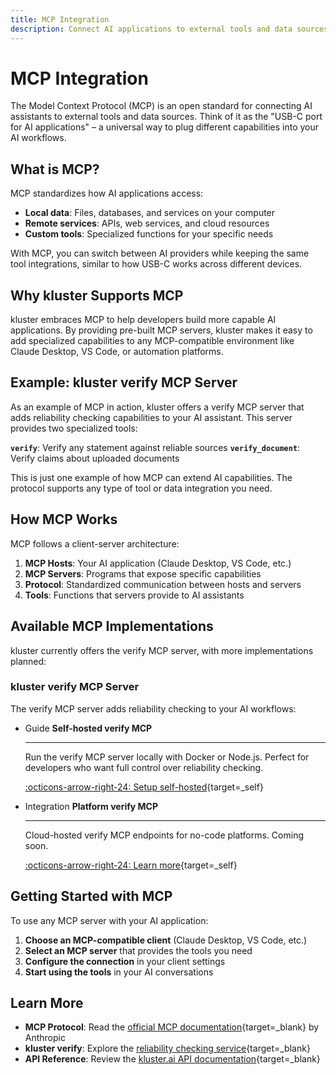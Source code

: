 ```yaml
---
title: MCP Integration
description: Connect AI applications to external tools and data sources using the Model Context Protocol, with kluster's ready-to-use MCP servers.
---
```


# MCP Integration

The Model Context Protocol (MCP) is an open standard for connecting AI assistants to external tools and data sources. Think of it as the "USB-C port for AI applications" – a universal way to plug different capabilities into your AI workflows.

## What is MCP?

MCP standardizes how AI applications access:

- **Local data**: Files, databases, and services on your computer
- **Remote services**: APIs, web services, and cloud resources  
- **Custom tools**: Specialized functions for your specific needs

With MCP, you can switch between AI providers while keeping the same tool integrations, similar to how USB-C works across different devices.

## Why kluster Supports MCP

kluster embraces MCP to help developers build more capable AI applications. By providing pre-built MCP servers, kluster makes it easy to add specialized capabilities to any MCP-compatible environment like Claude Desktop, VS Code, or automation platforms.

## Example: kluster verify MCP Server

As an example of MCP in action, kluster offers a verify MCP server that adds reliability checking capabilities to your AI assistant. This server provides two specialized tools:

**`verify`**: Verify any statement against reliable sources
**`verify_document`**: Verify claims about uploaded documents

This is just one example of how MCP can extend AI capabilities. The protocol supports any type of tool or data integration you need.

## How MCP Works

MCP follows a client-server architecture:

1. **MCP Hosts**: Your AI application (Claude Desktop, VS Code, etc.)
2. **MCP Servers**: Programs that expose specific capabilities
3. **Protocol**: Standardized communication between hosts and servers
4. **Tools**: Functions that servers provide to AI assistants

## Available MCP Implementations

kluster currently offers the verify MCP server, with more implementations planned:

### kluster verify MCP Server

The verify MCP server adds reliability checking to your AI workflows:

<div class="grid cards" markdown>

-   <span class="badge guide">Guide</span> __Self-hosted verify MCP__

    ---

    Run the verify MCP server locally with Docker or Node.js. Perfect for developers who want full control over reliability checking.

    [:octicons-arrow-right-24: Setup self-hosted](/get-started/mcp/self-hosted/quick-start/){target=\_self}

-   <span class="badge integration">Integration</span> __Platform verify MCP__

    ---

    Cloud-hosted verify MCP endpoints for no-code platforms. Coming soon.

    [:octicons-arrow-right-24: Learn more](/get-started/mcp/platform/){target=\_self}

</div>

## Getting Started with MCP

To use any MCP server with your AI application:

1. **Choose an MCP-compatible client** (Claude Desktop, VS Code, etc.)
2. **Select an MCP server** that provides the tools you need
3. **Configure the connection** in your client settings
4. **Start using the tools** in your AI conversations

## Learn More

- **MCP Protocol**: Read the [official MCP documentation](https://modelcontextprotocol.io/docs){target=\_blank} by Anthropic
- **kluster verify**: Explore the [reliability checking service](/get-started/verify/reliability/){target=\_blank}
- **API Reference**: Review the [kluster.ai API documentation](/api-reference/reference/){target=\_blank}